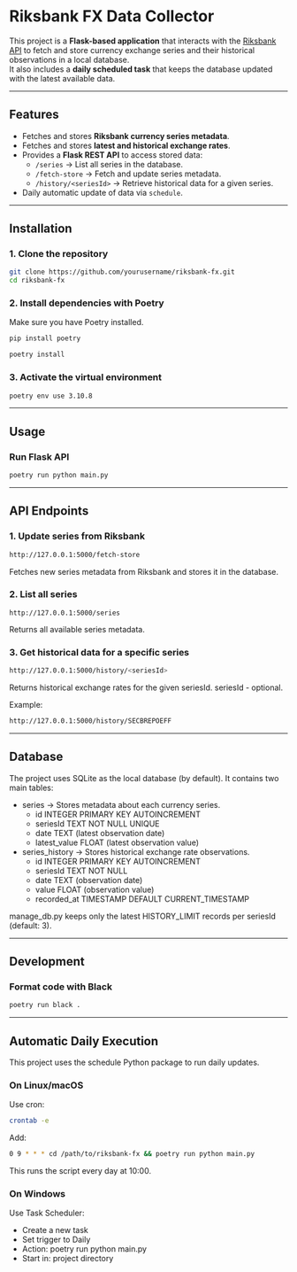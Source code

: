 # Riksbank FX Data Collector

This project is a **Flask-based application** that interacts with the [Riksbank API](https://developer.api.riksbank.se/api-details#api=swea-api) to fetch and store currency exchange series and their historical observations in a local database.  
It also includes a **daily scheduled task** that keeps the database updated with the latest available data.

---

## Features

- Fetches and stores **Riksbank currency series metadata**.
- Fetches and stores **latest and historical exchange rates**.
- Provides a **Flask REST API** to access stored data:
  - `/series` → List all series in the database.
  - `/fetch-store` → Fetch and update series metadata.
  - `/history/<seriesId>` → Retrieve historical data for a given series.
- Daily automatic update of data via `schedule`.

---

## Installation

### 1. Clone the repository
```bash
git clone https://github.com/yourusername/riksbank-fx.git
cd riksbank-fx
```

### 2. Install dependencies with Poetry

Make sure you have Poetry installed.
```bash
pip install poetry
```

```bash
poetry install
```

### 3. Activate the virtual environment
```bash
poetry env use 3.10.8
```

---
## Usage
### Run Flask API
```bash
poetry run python main.py
```
---

## API Endpoints

### 1. Update series from Riksbank
```bash
http://127.0.0.1:5000/fetch-store
```

Fetches new series metadata from Riksbank and stores it in the database.

### 2. List all series
```
http://127.0.0.1:5000/series
```

Returns all available series metadata.

### 3. Get historical data for a specific series
```bash
http://127.0.0.1:5000/history/<seriesId>
```
Returns historical exchange rates for the given seriesId. seriesId - optional.

Example:
```bash
http://127.0.0.1:5000/history/SECBREPOEFF
```

---

## Database
The project uses SQLite as the local database (by default).
It contains two main tables:

- series → Stores metadata about each currency series.
  - id INTEGER PRIMARY KEY AUTOINCREMENT
  - seriesId TEXT NOT NULL UNIQUE
  - date TEXT (latest observation date)
  - latest_value FLOAT (latest observation value)
- series_history → Stores historical exchange rate observations.
  - id INTEGER PRIMARY KEY AUTOINCREMENT
  - seriesId TEXT NOT NULL
  - date TEXT (observation date)
  - value FLOAT (observation value)
  - recorded_at TIMESTAMP DEFAULT CURRENT_TIMESTAMP

manage_db.py keeps only the latest HISTORY_LIMIT records per seriesId (default: 3).

--- 

## Development
### Format code with Black
```bash
poetry run black .
```
---

## Automatic Daily Execution
This project uses the schedule Python package to run daily updates.

### On Linux/macOS
Use cron:
```bash
crontab -e
```

Add:
```bash
0 9 * * * cd /path/to/riksbank-fx && poetry run python main.py
```

This runs the script every day at 10:00.

### On Windows
Use Task Scheduler:
- Create a new task
- Set trigger to Daily
- Action: poetry run python main.py
- Start in: project directory

